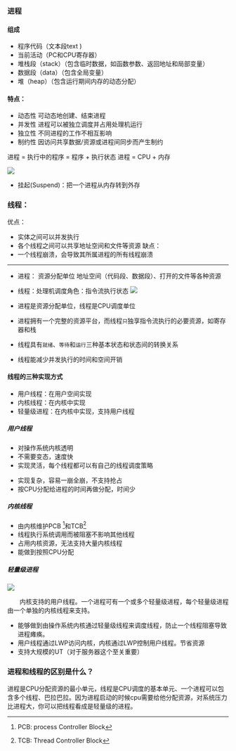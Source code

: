 
### 进程

#### 组成
+ 程序代码（文本段text )
+ 当前活动（PC和CPU寄存器）
+ 堆栈段（stack）（包含临时数据，如函数参数、返回地址和局部变量）
+ 数据段（data）（包含全局变量）
+ 堆（heap）（包含运行期间内存的动态分配）

#### 特点：

+ 动态性
	可动态地创建、结束进程
+ 并发性
	进程可以被独立调度并占用处理机运行
+ 独立性
	不同进程的工作不相互影响
+ 制约性
	因访问共享数据/资源或进程间同步而产生制约


进程 = 执行中的程序 = 程序 + 执行状态
进程 = 			CPU + 内存




![](.images/进程和线程/2018-04-08-21-33-27.png)




+ 挂起(Suspend)：把一个进程从内存转到外存



### 线程：
优点：
+ 实体之间可以并发执行
+ 各个线程之间可以共享地址空间和文件等资源
缺点：
+ 一个线程崩溃，会导致其所属进程的所有线程崩溃



---

+ 进程： 资源分配单位
		地址空间（代码段、数据段）、打开的文件等各种资源
+ 线程：处理机调度角色：指令流执行状态
![](.images/进程和线程/2018-04-08-21-39-23.png)




+ 进程是资源分配单位，线程是CPU调度单位
+ 进程拥有一个完整的资源平台，而线程`只`独享指令流执行的必要资源，如寄存器和栈
+ 线程具有`就绪`、`等待`和`运行`三种基本状态和状态间的转换关系
+ 线程能减少并发执行的时间和空间开销


#### 线程的三种实现方式

+ 用户线程：在用户空间实现
+ 内核线程：在内核中实现
+ 轻量级进程：在内核中实现，支持用户线程



##### 用户线程

+ 对操作系统内核透明
+ 不需要变态，速度快
+ 实现灵活，每个线程都可以有自己的线程调度策略


* 实现复杂，容易一崩全崩，不支持抢占
* 按CPU分配给进程的时间再做分配，时间少


##### 内核线程

+ 由内核维护PCB [^2]和TCB[^3]
+ 线程执行系统调用而被阻塞不影响其他线程
+ 占用内核资源，无法支持大量内核线程
+ 能做到按照CPU分配

[^2]: PCB: process Controller Block
[^3]: TCB: Thread Controller Block



##### 轻量级进程

![](.images/进程和线程/2018-04-08-21-54-14.png)

&emsp;&emsp;内核支持的用户线程。一个进程可有一个或多个轻量级进程，每个轻量级进程由一个单独的内核线程来支持。


+ 能够做到由操作系统内核通过轻量级线程来调度线程，防止一个线程阻塞导致进程瘫痪。
+ 用户线程通过LWP访问内核，内核通过LWP控制用户线程。节省资源
+ 支持大规模的UT（对于服务器这个至关重要）



### 进程和线程的区别是什么？

进程是CPU分配资源的最小单元，线程是CPU调度的基本单元、一个进程可以包含多个线程、巴拉巴拉。因为进程启动的时候cpu需要给他分配资源，对系统压力比进程大，你可以把线程看成是轻量级的进程。
